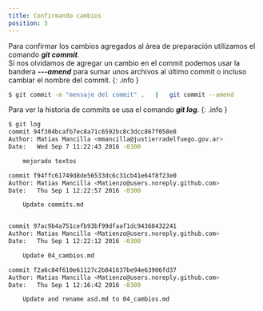 ```yaml
---
title: Confirmando cambios
position: 5
---
```

Para confirmar los cambios agregados al área de preparación utilizamos el comando <strong>*git commit*</strong>. <br>
Si nos olvidamos de agregar un cambio en el commit podemos usar la bandera <strong>*---amend*</strong> para sumar unos archivos al último commit o incluso cambiar el nombre del commit.
{: .info }

```sh
$ git commit -m "mensaje del commit" .   |   git commit --amend
```

Para ver la historia de commits se usa el comando  <strong>*git log*</strong>.
{: .info }

```sh
$ git log
commit 94f304bcafb7ec8a71c6592bc8c3dcc867f058e8
Author: Matias Mancilla <mmancilla@justierradelfuego.gov.ar>
Date:   Wed Sep 7 11:22:43 2016 -0300

    mejorado textos

commit f94ffc61749d8de56533dc6c31cb41e64f8f23e0
Author: Matias Mancilla <Matienzo@users.noreply.github.com>
Date:   Thu Sep 1 12:22:57 2016 -0300

    Update commits.md


commit 97ac9b4a751cefb93bf99dfaaf1dc94368432241
Author: Matias Mancilla <Matienzo@users.noreply.github.com>
Date:   Thu Sep 1 12:22:12 2016 -0300

    Update 04_cambios.md

commit f2a6c84f610e61127c2b841637be94e63906fd37
Author: Matias Mancilla <Matienzo@users.noreply.github.com>
Date:   Thu Sep 1 12:16:42 2016 -0300

    Update and rename asd.md to 04_cambios.md
```
